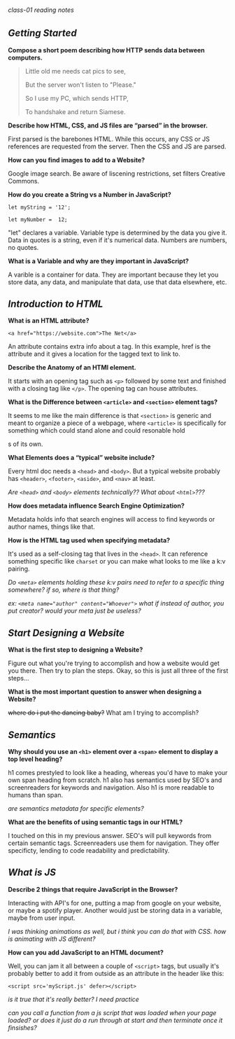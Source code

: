 ###### class-01 reading notes

## *Getting Started*

__Compose a short poem describing how HTTP sends data between computers.__

> Little old me needs cat pics to see,
>
> But the server won't listen to "Please."
>
> So I use my PC, which sends HTTP,
>
> To handshake and return Siamese.

__Describe how HTML, CSS, and JS files are “parsed” in the browser.__

First parsed is the barebones HTML. While this occurs, any CSS or JS references are requested from the server. Then the CSS and JS are parsed.

__How can you find images to add to a Website?__

Google image search. Be aware of liscening restrictions, set filters Creative Commons.

__How do you create a String vs a Number in JavaScript?__

    let myString = '12';
  
    let myNumber =  12;
  
"let" declares a variable. Variable type is determined by the data you give it. Data in quotes is a string, even if it's numerical data. Numbers are numbers, no quotes.

__What is a Variable and why are they important in JavaScript?__

A varible is a container for data. They are important because they let you store data, any data, and manipulate that data, use that data elsewhere, etc. 

## *Introduction to HTML*

__What is an HTML attribute?__

    <a href="https://website.com">The Net</a>
    
An attribute contains extra info about a tag. In this example, href is the attribute and it gives a location for the <a> tagged text to link to.
  
__Describe the Anatomy of an HTMl element.__
  
  It starts with an opening tag such as `<p>` followed by some text and finished with a closing tag like `</p>`. The opening tag can house attributes.
  
__What is the Difference between `<article>` and `<section>` element tags?__
  
  It seems to me like the main difference is that `<section>` is generic and meant to organize a piece of a webpage, where `<article>` is specifically for something which could stand alone and could resonable hold <section>s of its own.
  
__What Elements does a “typical” website include?__
  
  Every html doc needs a `<head>` and `<body>`. But a typical website probably has `<header>`, `<footer>`, `<aside>`, and `<nav>` at least.
  
  *Are `<head>` and `<body>` elements technically?? What about `<html>`???*
  
__How does metadata influence Search Engine Optimization?__
  
  Metadata holds info that search engines will access to find keywords or author names, things like that.
  
__How is the <meta> HTML tag used when specifying metadata?__
  
  It's used as a self-closing tag that lives in the `<head>`. It can reference something specific like `charset` or you can make what looks to me like a k:v pairing.
  
  *Do `<meta>` elements holding these k:v pairs need to refer to a specific thing somewhere? if so, where is that thing?*
  
  *ex: `<meta name="author" content="Whoever">` what if instead of author, you put creator? would your meta just be useless?*
  

## *Start Designing a Website*
  
__What is the first step to designing a Website?__
  
  Figure out what you're trying to accomplish and how a website would get you there. Then try to plan the steps. Okay, so this is just all three of the first steps...
  
__What is the most important question to answer when designing a Website?__
  
  ~~where do i put the dancing baby?~~ What am I trying to accomplish?
  

  ## *Semantics*

  __Why should you use an `<h1>` element over a `<span>` element to display a top level heading?__
  
  h1 comes prestyled to look like a heading, whereas you'd have to make your own span heading from scratch. h1 also has semantics used by SEO's and screenreaders for keywords and navigation. Also h1 is more readable to humans than span.
  
  *are semantics metadata for specific elements?*
  
__What are the benefits of using semantic tags in our HTML?__

  I touched on this in my previous answer. SEO's will pull keywords from certain semantic tags. Screenreaders use them for navigation. They offer specificty, lending to code readability and predictability.
  
  ## *What is JS*
  
  __Describe 2 things that require JavaScript in the Browser?__

  Interacting with API's for one, putting a map from google on your website, or maybe a spotify player. Another would just be storing data in a variable, maybe from user input.
  
  *I was thinking animations as well, but i think you can do that with CSS. how is animating with JS different?*
  
__How can you add JavaScript to an HTML document?__
  
  Well, you can jam it all between a couple of `<script>` tags, but usually it's probably better to add it from outside as an attribute in the header like this:
  
    <script src='myScript.js' defer></script>
  
  *is it true that it's really better? I need practice*
  
  *can you call a function from a js script that was loaded when your page loaded? or does it just do a run through at start and then terminate once it finsishes?*
